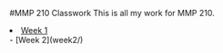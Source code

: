 #MMP 210 Classwork
This is all my work for MMP 210.
<li><a href="week1/">Week 1</a></li>
- [Week 2](week2/)

